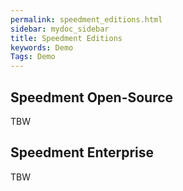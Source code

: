 ```yaml
---
permalink: speedment_editions.html
sidebar: mydoc_sidebar
title: Speedment Editions
keywords: Demo
Tags: Demo
---
```


## Speedment Open-Source
TBW

## Speedment Enterprise
TBW